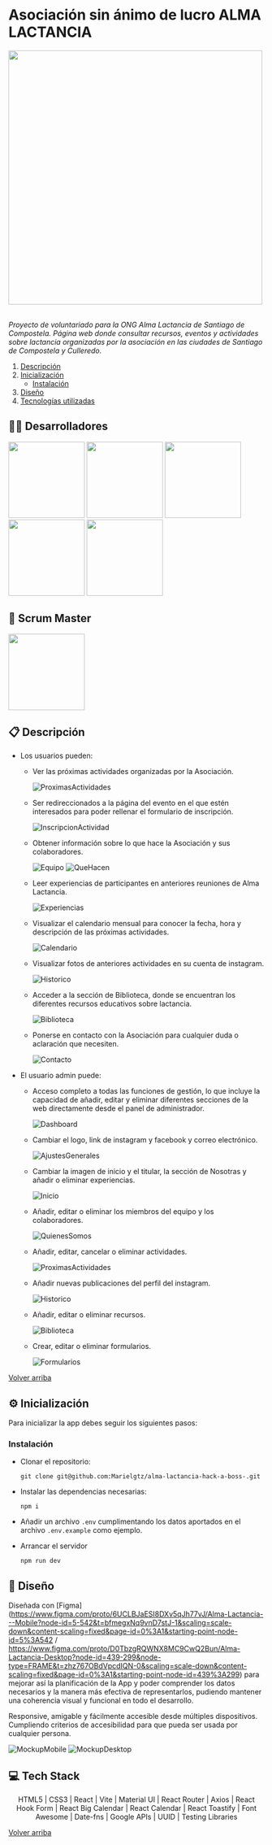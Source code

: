 # Asociación sin ánimo de lucro ALMA LACTANCIA 

<div>
  <img src="./src/images/logo-alma.png" width="500px"/>
</div>

<br/>

_Proyecto de voluntariado para la ONG Alma Lactancia de Santiago de Compostela. 
Página web donde consultar recursos, eventos y actividades sobre lactancia organizadas por la asociación en las ciudades de Santiago de Compostela y Culleredo._

<ol id='menu'>
  <li>
    <a href='#📋-descripción'>Descripción</a>
  </li>
  <li>
    <a href="#⚙-inicialización">Inicialización</a>
    <ul>
      <li><a href='#instalación'>Instalación</a></li>
    </ul>
  </li>
  <li>
    <a href="#🎨-diseño">Diseño</a>
  </li>
  <li>
    <a href="#💻-tech-stack">Tecnologías utilizadas</a>
  </li>
</ol>

## 👩‍💻 Desarrolladores
<a href="https://github.com/GuillermoGCP"><img src="https://i.postimg.cc/cHSfDxZq/temp-Image8a-Fxfs.png" width="150" /></a>
<a href="https://github.com/albafresnillo"><img src="https://i.postimg.cc/k58xFV0F/temp-Image-Wsg5-Gc.png" width="150" /></a>
<a href="https://github.com/Roberto-Panella"><img src="https://i.postimg.cc/FHYbzCG6/temp-Image-YQY2gl.png" width="150" /></a>
<a href="https://github.com/danvei0707"><img src="https://i.postimg.cc/DwRrXQMw/temp-Imagef-Sd7-Me.png" width="150" /></a>
<a href="https://github.com/helenartola"><img src="https://i.postimg.cc/sXHDMmTn/temp-Imagei-Emzld.png" width="150" /></a>

## 📅 Scrum Master
<a href="https://github.com/Marielgtz">
  <img src="https://i.postimg.cc/DZPLH9yS/temp-Imagefm-Vd-DF.png"  width="150"/>
</a>

<br/>

## 📋 Descripción
- Los usuarios pueden:
  - Ver las próximas actividades organizadas por la Asociación.
  
    ![ProximasActividades](./src/images/próximas-actividades.png)

  - Ser redireccionados a la página del evento en el que estén interesados para poder rellenar el formulario de inscripción.
  	
	![InscripcionActividad](./src/images/Inscripción-Actividad.png)
  
  - Obtener información sobre lo que hace la Asociación y sus colaboradores.
  
    ![Equipo](./src/images/Equipo.png)
	![QueHacen](./src/images/QueHacen.png)
  
  - Leer experiencias de participantes en anteriores reuniones de Alma Lactancia.
  
    ![Experiencias](./src/images/Experiencias.png)

  - Visualizar el calendario mensual para conocer la fecha, hora y descripción de las próximas actividades.

    ![Calendario](./src/images/Calendario.png)

  - Visualizar fotos de anteriores actividades en su cuenta de instagram.
  
    ![Historico](./src/images/Histórico.png)

  - Acceder a la sección de Biblioteca, donde se encuentran los diferentes recursos educativos sobre lactancia.

    ![Biblioteca](./src/images/Biblioteca.png)
  
  - Ponerse en contacto con la Asociación para cualquier duda o aclaración que necesiten.
  
    ![Contacto](./src/images/Contacto.png)

- El usuario admin puede:
	- Acceso completo a todas las funciones de gestión, lo que incluye la capacidad de añadir, editar y eliminar diferentes secciones de la web directamente desde el panel de administrador. 
  
		![Dashboard](./src/images/Dashboard.png)

  - Cambiar el logo, link de instagram y facebook y correo electrónico.

    ![AjustesGenerales](./src/images/ajustes-generales.png)

  - Cambiar la imagen de inicio y el titular, la sección de Nosotras y añadir o eliminar experiencias.

    ![Inicio](./src/images/Inicio.png)

  - Añadir, editar o eliminar los miembros del equipo y los colaboradores.

    ![QuienesSomos](./src/images/quienes-somos.png)

  - Añadir, editar, cancelar o eliminar actividades.
  
    ![ProximasActividades](./src/images/proximas-actividades.png)

  - Añadir nuevas publicaciones del perfil del instagram.

    ![Historico](./src/images/Historico.png)

  - Añadir, editar o eliminar recursos.

    ![Biblioteca](./src/images/Biblioteca1.png)

  - Crear, editar o eliminar formularios.

    ![Formularios](./src/images/Formularios.png)
  
<a href="#menu">Volver arriba</a>

## ⚙ Inicialización
Para inicializar la app debes seguir los siguientes pasos:

### Instalación
- Clonar el repositorio:
  
  ```
  git clone git@github.com:Marielgtz/alma-lactancia-hack-a-boss-.git
  ```

- Instalar las dependencias necesarias:
  
  ```
  npm i
  ```

- Añadir un archivo `.env` cumplimentando los datos aportados en el archivo `.env.example` como ejemplo.

- Arrancar el servidor
  
  ```
  npm run dev
  ```

## 🎨 Diseño
Diseñada con [Figma](https://www.figma.com/proto/6UCLBJaESI8DXv5qJh77vJ/Alma-Lactancia---Mobile?node-id=5-542&t=bfmegxNq9vnD7stJ-1&scaling=scale-down&content-scaling=fixed&page-id=0%3A1&starting-point-node-id=5%3A542 / https://www.figma.com/proto/D0TbzgRQWNX8MC9CwQ2Bun/Alma-Lactancia-Desktop?node-id=439-299&node-type=FRAME&t=zhz767OBdVpcdIQN-0&scaling=scale-down&content-scaling=fixed&page-id=0%3A1&starting-point-node-id=439%3A299) para mejorar así la planificación de la App y poder comprender los datos necesarios y la manera más efectiva de representarlos, pudiendo mantener una coherencia visual y funcional en todo el desarrollo.

Responsive, amigable y fácilmente accesible desde múltiples dispositivos. Cumpliendo criterios de accesibilidad para que pueda ser usada por cualquier persona.

![MockupMobile](./src/images/Mockup-mobile.png)
![MockupDesktop](./src/images/Mockup-desktop.png)

## 💻 Tech Stack

<div align="center">

  HTML5 | CSS3 | React | Vite | Material UI | React Router | Axios | React Hook Form | React Big Calendar | React Calendar | React Toastify | Font Awesome | Date-fns | Google APIs | UUID | Testing Libraries

</div>


<a href="#menu">Volver arriba</a>